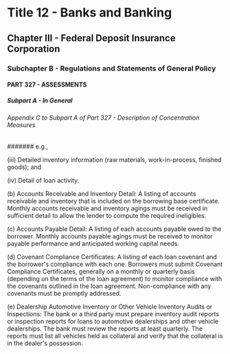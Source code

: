 
# Title 12 - Banks and Banking
## Chapter III - Federal Deposit Insurance Corporation
### Subchapter B - Regulations and Statements of General Policy
#### PART 327 - ASSESSMENTS
##### Subpart A - In General
###### Appendix C to Subpart A of Part 327 - Description of Concentration Measures
####### e.g.,

(iii) Detailed inventory information (raw materials, work-in-process, finished goods); and

(iv) Detail of loan activity.

(b) Accounts Receivable and Inventory Detail: A listing of accounts receivable and inventory that is included on the borrowing base certificate. Monthly accounts receivable and inventory agings must be received in sufficient detail to allow the lender to compute the required ineligibles.

(c) Accounts Payable Detail: A listing of each accounts payable owed to the borrower. Monthly accounts payable agings must be received to monitor payable performance and anticipated working capital needs.

(d) Covenant Compliance Certificates: A listing of each loan covenant and the borrower's compliance with each one. Borrowers must submit Covenant Compliance Certificates, generally on a monthly or quarterly basis (depending on the terms of the loan agreement) to monitor compliance with the covenants outlined in the loan agreement. Non-compliance with any covenants must be promptly addressed.

(e) Dealership Automotive Inventory or Other Vehicle Inventory Audits or Inspections: The bank or a third party must prepare inventory audit reports or inspection reports for loans to automotive dealerships and other vehicle dealerships. The bank must review the reports at least quarterly. The reports must list all vehicles held as collateral and verify that the collateral is in the dealer's possession.
